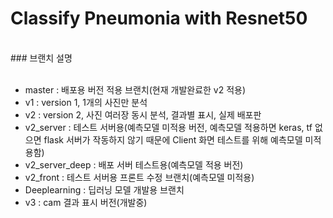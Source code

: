 # Classify Pneumonia with Resnet50

<br>### 브랜치 설명 <br><br>
* master : 배포용 버전 적용 브랜치(현재 개발완료한 v2 적용)
* v1 : version 1, 1개의 사진만 분석
* v2 : version 2, 사진 여러장 동시 분석, 결과별 표시, 실제 배포판
* v2_server : 테스트 서버용(예측모델 미적용 버전, 예측모델 적용하면 keras, tf 없으면 flask 서버가 작동하지 않기 때문에 Client 화면 테스트를 위해 예측모델 미적용함)
* v2_server_deep : 배포 서버 테스트용(예측모델 적용 버전)
* v2_front : 테스트 서버용 프론트 수정 브랜치(예측모델 미적용) 
* Deeplearning : 딥러닝 모델 개발용 브랜치
* v3 : cam 결과 표시 버전(개발중)
